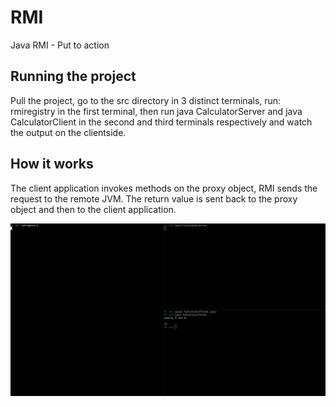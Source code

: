 # RMI
Java RMI - Put to action

## Running the project

Pull the project, go to the src directory in 3 distinct terminals, run: rmiregistry in the first terminal, then run java CalculatorServer and java CalculatorClient in the second and third terminals respectively and watch the output on the clientside.

## How it works

The client application invokes methods on the proxy object, RMI sends the request to the remote JVM. The return value is sent back to the proxy object and then to the client application.

![output](https://github.com/said-usj/RMI/blob/master/assets/output.png?raw=true)
